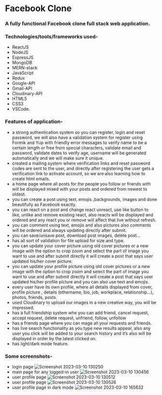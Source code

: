 # Facebook Clone

<h3>A fully functional Facebook clone full stack web application.</h3>

<h3>Technologies/tools/frameworks used-</h3>

* ReactJS
* NodeJS
* ExpressJS
* MongoDB
* MERN-stack
* JavaScript
* Redux
* Google-API
* Gmail-API
* Cloudinary-API
* HTML5
* CSS3
* VSCode.

<h3>Features of application-</h3>

* a strong authentication system so you can register, login and reset password, we will also have a validation system for register using Formik and Yup with friendly error messages  to verify name to be a certain length or free from special characters, validate email and password, validate dates to verify age, username will be generated automatically and we will make sure it unique.
* created a mailing system where verification links and reset password codes are sent to the user, and directly after registering the user gets a verification link to activate account, so we are also learning how to create html emails.
* a home page where all posts for the people you follow or friends with will be displayed mixed with your posts and ordered from newest to oldest.
* you can create a post using text, emojis ,backgrounds, images and done beautifully as Facebook exactly.
* you can react on a post and change react unreact, use like button to like, unlike and remove existing react, also reacts will be displayed and ordered and any react you or remove will affect that live without refresh.
* you can comment using text, emojis and also pictures also comments will be ordered and always updating directly after submit.
* you can save/unsave post, download post images, delete post…
* has all sort of validation for file upload for size and type.
* you can update your cover picture using old cover pictures or a new image with the option to crop zoom and select the part of image you want to use and after submit directly it will create a post that says user updated his/her cover picture.
* you can update your profile picture using old cover pictures or a new image with the option to crop zoom and select the part of image you want to use and after submit directly it will create a post that says user updated his/her profile picture and you can also use text and emojis.
* every user have its own profile, where all details displayed from cover, profile picture , details (othername, bio, job, workplace, relationship…), photos, friends, posts.
* used Cloudinary to upload our images in a new creative way, you will be impressed.
* has a full friendship system whe you can add friend, cancel request, accept request, delete request, unfriend, follow, unfollow
* has a friends page where you can mage all your requests and friends.
* has live search functionality as you type new results appear, also any user you click will be added to your search history and it’s also will be displayed in order by the latest clicked on.
* has light/dark mode feature.



<h3>Some screenshots-</h3> 

* login page
![Screenshot 2023-03-10 130250](https://user-images.githubusercontent.com/66079152/224252606-c0515227-5507-48fe-8d9f-c1663c164c78.png)
* main page for any logged-in user
![Screenshot 2023-03-10 130456](https://user-images.githubusercontent.com/66079152/224252654-7dffd002-dbdf-4f68-92d4-b1eb6cbf8f96.png)
* user profile page
![Screenshot 2023-03-10 130512](https://user-images.githubusercontent.com/66079152/224252679-62f39958-9f98-4645-926b-3e5c78e1cfa8.png)
* user profile page
![Screenshot 2023-03-10 130526](https://user-images.githubusercontent.com/66079152/224252700-e365b5f4-3f01-4598-be86-a7ec552b6f4a.png)
* user profile page in dark mode
![Screenshot 2023-03-10 165632](https://user-images.githubusercontent.com/66079152/224304526-c62fa36c-2ff1-43e7-a739-b03fdb588ea5.png)
